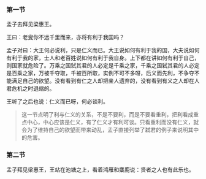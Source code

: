 ### 第一节

孟子去拜见梁惠王。

王曰：老叟你不远千里而来，亦将有利于我国吗？

孟子对曰：大王何必说利，只是仁义而已。大王说如何有利于我的国，大夫说如何有利于我的家，士人和老百姓说如何有利于我自身。上下都在讲如何有利于自己，则国家就危险了。万乘之国弑其君的人必定是千乘之家，千乘之国弑其君的人必定是百乘之家，万被千夺取，千被百所取，实例不可不多呀，后义而先利，不争夺不能满足自己的欲望。没有看到有仁之人却把亲人遗弃的，没有看到有义之人却在人君危机之时退缩的。

王听了之后也说：仁义而已呀，何必谈利。

> 这一节点明了利与仁义的关系，不是不要利，而是不要看重利，把利看成重点中心，中心应该是仁义，有了仁义才有利可谈。只看重利而没有仁义，就会为了维持自己的欲望而带来动乱，孟子直接列举了弑君的例子来说明其中的危害。

### 第二节

孟子拜见梁惠王，王站在池塘之上，看着鸿雁和麋鹿说：贤者之人也有此乐也。



